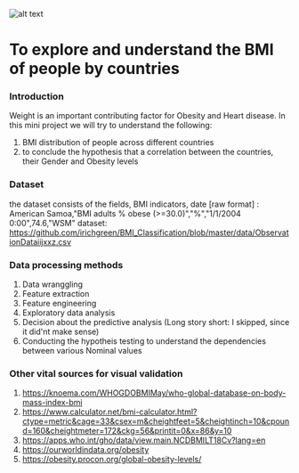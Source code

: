 ![alt text](https://media-cldnry.s-nbcnews.com/image/upload/rockcms/2021-12/211208-working-out-stock-mn-1310-55e1c7.jpg)
# To explore and understand the BMI of people by countries
### Introduction
Weight is an important contributing factor for Obesity and Heart disease. In this mini project we will try to understand the following:
1. BMI distribution of people across different countries
2. to conclude the hypothesis that a correlation between the countries, their Gender and Obesity levels

### Dataset
the dataset consists of the fields, BMI indicators, date
[raw format] : American Samoa,"BMI adults % obese (>=30.0)","%","1/1/2004 0:00",74.6,"WSM"
dataset: https://github.com/irichgreen/BMI_Classification/blob/master/data/ObservationDataiijxxz.csv

### Data processing methods
1. Data wranggling
2. Feature extraction
3. Feature engineering
4. Exploratory data analysis
5. Decision about the predictive analysis (Long story short: I skipped, since it did'nt make sense)
6. Conducting the hypotheis testing to understand the dependencies between various Nominal values

### Other vital sources for visual validation
1. https://knoema.com/WHOGDOBMIMay/who-global-database-on-body-mass-index-bmi
2. https://www.calculator.net/bmi-calculator.html?ctype=metric&cage=33&csex=m&cheightfeet=5&cheightinch=10&cpound=160&cheightmeter=172&ckg=56&printit=0&x=86&y=10
3. https://apps.who.int/gho/data/view.main.NCDBMILT18Cv?lang=en
4. https://ourworldindata.org/obesity
5. https://obesity.procon.org/global-obesity-levels/
